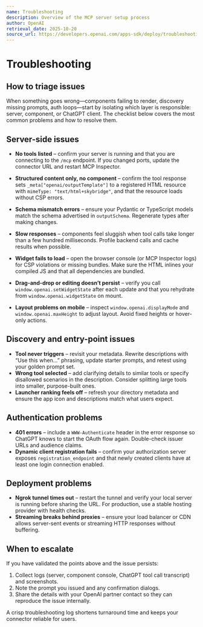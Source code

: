 ```yaml
---
name: Troubleshooting
description: Overview of the MCP server setup process
author: OpenAI
retrieval_date: 2025-10-20
source_url: https://developers.openai.com/apps-sdk/deploy/troubleshooting
---
```


# Troubleshooting
How to triage issues
--------------------

When something goes wrong—components failing to render, discovery missing prompts, auth loops—start by isolating which layer is responsible: server, component, or ChatGPT client. The checklist below covers the most common problems and how to resolve them.

Server-side issues
------------------

*   **No tools listed** – confirm your server is running and that you are connecting to the `/mcp` endpoint. If you changed ports, update the connector URL and restart MCP Inspector.
*   **Structured content only, no component** – confirm the tool response sets `_meta["openai/outputTemplate"]` to a registered HTML resource with `mimeType: "text/html+skybridge"`, and that the resource loads without CSP errors.
*   **Schema mismatch errors** – ensure your Pydantic or TypeScript models match the schema advertised in `outputSchema`. Regenerate types after making changes.
*   **Slow responses** – components feel sluggish when tool calls take longer than a few hundred milliseconds. Profile backend calls and cache results when possible.

*   **Widget fails to load** – open the browser console (or MCP Inspector logs) for CSP violations or missing bundles. Make sure the HTML inlines your compiled JS and that all dependencies are bundled.
*   **Drag-and-drop or editing doesn’t persist** – verify you call `window.openai.setWidgetState` after each update and that you rehydrate from `window.openai.widgetState` on mount.
*   **Layout problems on mobile** – inspect `window.openai.displayMode` and `window.openai.maxHeight` to adjust layout. Avoid fixed heights or hover-only actions.

Discovery and entry-point issues
--------------------------------

*   **Tool never triggers** – revisit your metadata. Rewrite descriptions with “Use this when…” phrasing, update starter prompts, and retest using your golden prompt set.
*   **Wrong tool selected** – add clarifying details to similar tools or specify disallowed scenarios in the description. Consider splitting large tools into smaller, purpose-built ones.
*   **Launcher ranking feels off** – refresh your directory metadata and ensure the app icon and descriptions match what users expect.

Authentication problems
-----------------------

*   **401 errors** – include a `WWW-Authenticate` header in the error response so ChatGPT knows to start the OAuth flow again. Double-check issuer URLs and audience claims.
*   **Dynamic client registration fails** – confirm your authorization server exposes `registration_endpoint` and that newly created clients have at least one login connection enabled.

Deployment problems
-------------------

*   **Ngrok tunnel times out** – restart the tunnel and verify your local server is running before sharing the URL. For production, use a stable hosting provider with health checks.
*   **Streaming breaks behind proxies** – ensure your load balancer or CDN allows server-sent events or streaming HTTP responses without buffering.

When to escalate
----------------

If you have validated the points above and the issue persists:

1.  Collect logs (server, component console, ChatGPT tool call transcript) and screenshots.
2.  Note the prompt you issued and any confirmation dialogs.
3.  Share the details with your OpenAI partner contact so they can reproduce the issue internally.

A crisp troubleshooting log shortens turnaround time and keeps your connector reliable for users.